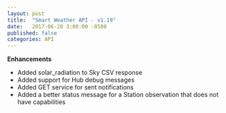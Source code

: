 ```yaml
---
layout: post
title:  "Smart Weather API - v1.19"
date:   2017-06-28 3:00:00 -0500
published: false
categories: API
---
```


**Enhancements**
 - Added solar_radiation to Sky CSV response
 - Added support for Hub debug messages
 - Added GET service for sent notifications
 - Added a better status message for a Station observation that does not have capabilities
